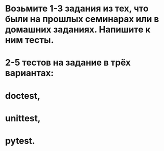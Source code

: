 # Возьмите 1-3 задания из тех, что были на прошлых семинарах или в домашних заданиях. Напишите к ним тесты.
# 2-5 тестов на задание в трёх вариантах:
# doctest,
# unittest,
# pytest.
